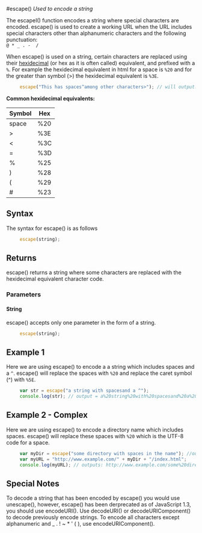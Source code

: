 #escape()
*Used to encode a string*


The escapeI() function encodes a string where special characters are encoded. escape() is used to create a working URL when the URL includes special characters other than alphanumeric characters and the following punctuation:  
`@ * _ . -  /`

When escape() is used on a string, certain characters are replaced using their [hexidecimal](https://en.wikipedia.org/wiki/Hexadecimal) (or hex as it is often called) equivalent, and prefixed with a `%`. For example the hexidecimal equivalent in html for a space is `%20` and for the greater than symbol (>) the hexidecimal equivalent is `%3E`. 

```javascript 
     escape("This has spaces^among other characters>"); // will output: This%20has%20spaces%5Eamong%20other%20characters%3E
```
**Common hexidecimal equivalents:**  

Symbol | Hex
------------ | -------------
space | %20
> | %3E
< | %3C
= | %3D
% | %25
) | %28
( | %29
# | %23




## Syntax

The syntax for escape() is as follows

```javascript
     escape(string);
```
## Returns
escape() returns a string where some characters are replaced with the hexidecimal equivalent character code.

### Parameters

#### String
escape() accepts only one parameter in the form of a string.  
```javascript
     escape(string);
```

## Example 1

Here we are using escape() to encode a a string which includes spaces and a `^`. escape() will replace the spaces with `%20` and replace the caret symbol (^) with `%5E`.

```javascript 
     var str = escape("a string with spacesand a ^");
     console.log(str); // output = a%20string%20with%20spacesand%20a%20%5E
```

## Example 2 - Complex

Here we are using escape() to encode a directory name which includes spaces. escape() will replace these spaces with `%20` which is the UTF-8 code for a space.

```javascript 
     var myDir = escape("some directory with spaces in the name"); //output "some%20directory%20with%20spaces%20in%20the%20name"
     var myURL = "http://www.example.com/" + myDir + "/index.html";
     console.log(myURL); // outputs: http://www.example.com/some%20directory%20with%20spaces%20in%20the%20name/index.html
```

## Special Notes

To decode a string that has been encoded by escape() you would use unescape(), however, escape() has been derprecated as of JavaScript 1.3, you should use encodeURI(). Use decodeURI() or decodeURIComponent() to decode previously encode strings. To encode all characters except alphanumeric and _ . ! ~ * ' ( ), use encodeURIComponent(). 


